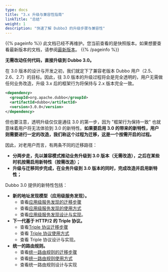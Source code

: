 ```yaml
---
type: docs
title: "3.x 升级与兼容性指南"
linkTitle: "总结"
weight: 1
description: "快速了解 Dubbo3 的升级步骤与兼容性"
---
```


{{% pageinfo %}} 此文档已经不再维护。您当前查看的是快照版本。如果想要查看最新版本的文档，请参阅[最新版本](../../../docs3-v2/java-sdk/upgrades-and-compatibility/2.x-to-3.x-compatibility-guide/)。
{{% /pageinfo %}}

**无需改动任何代码，直接升级到 Dubbo 3.0。**

在 3.0 版本的设计与开发之初，我们就定下了兼容老版本 Dubbo 用户（2.5、2.6、2.7）的目标。因此，往 3.0 版本的升级过程将会是完全透明的，用户无需做任何业务改造，升级 3.x 后的框架行为将保持与 2.x 版本完全一致。

```xml
<dependency>
  <groupId>org.apache.dubbo</groupId>
  <artifactId>dubbo</artifactId>
  <version>3.0.0</version>
</dependency>
```


但也要注意，透明升级仅仅是通往 3.0 的第一步，因为 "框架行为保持一致" 也就意味着用户将无法体验到 3.0 的新特性。**如果要启用 3.0 的带来的新特性，用户则需要进行一定的改造，我们称这个过程为迁移，这是一个按需开启的过程。**



因此，对老用户而言，有两条不同的迁移路径：

* **分两步走，先以兼容模式推动业务升级到 3.0 版本（无需改造），之后在某些时机按需启用新特性（按需改造）；**
* **升级与迁移同步完成，在业务升级到 3.0 版本的同时，完成改造并启用新特性；**



Dubbo 3.0 提供的新特性包括：

* **新的地址发现模型（应用级服务发现）。**
   * 查看[应用级服务发现的迁移步骤](../migration-service-discovery)
   * 查看[应用级服务发现的使用方式]()
   * 查看[应用级服务发现设计与实现]()。
* **下一代基于 HTTP/2 的 Triple 协议。**
   * 查看[Triple 协议迁移步骤](../migration-triple)
   * 查看 [Triple 协议使用方式](../../references/protocols/tri)
   * 查看 Triple 协议设计与实现。
* **统一的路由规则。**
   * 查看[统一路由规则的迁移步骤](../migration-routingrule)
   * 查看[统一路由规则使用方式](../../references/routerule)
   * 查看统一路由规则设计与实现